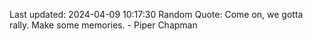 Last updated: 2024-04-09 10:17:30
Random Quote: Come on, we gotta rally. Make some memories. - Piper Chapman